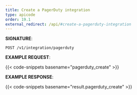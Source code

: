 ```yaml
---
title: Create a PagerDuty integration
type: apicode
order: 19.1
external_redirect: /api/#create-a-pagerduty-integration
---
```


**SIGNATURE**:

`POST /v1/integration/pagerduty`

**EXAMPLE REQUEST**:

{{< code-snippets basename="pagerduty_create" >}}

**EXAMPLE RESPONSE**:

{{< code-snippets basename="result.pagerduty_create" >}}

